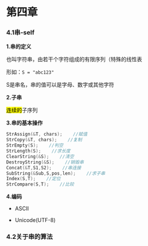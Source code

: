 # 第四章

### 4.1串-self

**1.串的定义**

也叫字符串，由若干个字符组成的有限序列（特殊的线性表

形如：`S = "abc123"`

S是串名，串的值可以是字母、数字或其他字符

**2.子串**

<mark>连续的</mark>子序列

**3.串的基本操作**

```c
StrAssign(&T, chars);    //赋值
StrCopy(&T, chars);    //复制
StrEmpty(S);    //判空
StrLength(S);    //求长度
ClearString(&S);    //清空
DestroyString(&S);    //销毁串
Concat(&T,S1,S2);    //串连接
SubString(&Sub,S,pos,len);    //求子串
Index(S,T);    //定位
StrCompare(S,T);    //比较
```

**4.编码**

- ASCII

- Unicode(UTF-8)

### 4.2关于串的算法


